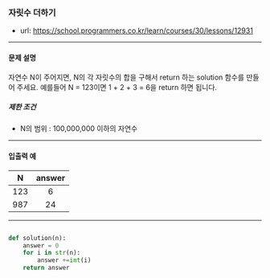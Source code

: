 ### 자릿수 더하기 

 - url: https://school.programmers.co.kr/learn/courses/30/lessons/12931
 
 --------
 
#### 문제 설명
자연수 N이 주어지면, N의 각 자릿수의 합을 구해서 return 하는 solution 함수를 만들어 주세요.
예를들어 N = 123이면 1 + 2 + 3 = 6을 return 하면 됩니다.

##### 제한 조건
 - N의 범위 : 100,000,000 이하의 자연수

--------
 
#### 입출력 예
 |N|answer|
 |:---:|:---:|
 |123|6|
 |987|24|


--------

```python

def solution(n):
    answer = 0
    for i in str(n):
        answer +=int(i)
    return answer

```
